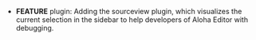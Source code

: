 - **FEATURE** plugin: Adding the sourceview plugin, which visualizes the
              current selection in the sidebar to help developers of Aloha
			  Editor with debugging.
